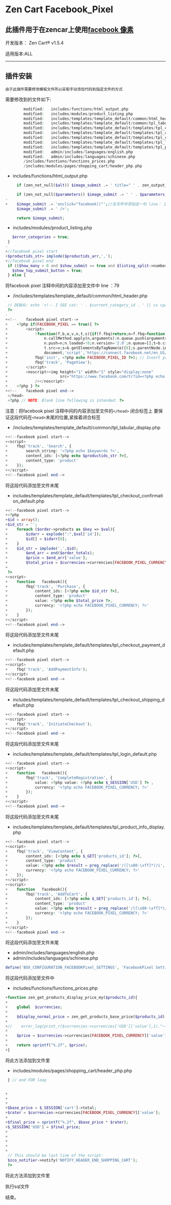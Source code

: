 Zen Cart Facebook_Pixel
===============

此插件用于在zencar上使用[facebook 像素](https://www.facebook.com/business/help/742478679120153)
--------------------

开发版本：
Zen Cart&reg; v1.5.4

适用版本:ALL

--------------------


插件安装
------------

`由于此插件需要修改模板文件所以采取手动添加代码到指定文件的方式`

需要修改到的文件如下:
```php
        modified:   includes/functions/html_output.php
        modified:   includes/modules/product_listing.php
        modified:   includes/templates/template_default/common/html_header.php
        modified:   includes/templates/template_default/common/tpl_tabular_display.php
        modified:   includes/templates/template_default/templates/tpl_checkout_confirmation_default.php
        modified:   includes/templates/template_default/templates/tpl_checkout_payment_default.php
        modified:   includes/templates/template_default/templates/tpl_checkout_shipping_default.php
        modified:   includes/templates/template_default/templates/tpl_login_default.php
        modified:   includes/templates/template_default/templates/tpl_product_info_display.php
        modified:   admin/includes/languages/english.php
        modified:   admin/includes/languages/schinese.php
        /includes/functions/functions_prices.php
        /includes/modules/pages/shopping_cart/header_php.php
```

- includes/functions/html_output.php
```php
     if (zen_not_null($alt)) $image_submit .= ' title=" ' . zen_output_string($alt) . ' "';

     if (zen_not_null($parameters)) $image_submit .= ' ' . $parameters;
-
+    $image_submit .= 'onclick="facebook()"';//在文件中添加这一句 line： 276
     $image_submit .= ' />';

     return $image_submit;

```
- includes/modules/product_listing.php
```php
   $error_categories = true;
 }
-
+//facebook pixel start
+$productids_str= implode($productids_arr,',');
+//facebook pixel end
 if (($how_many > 0 and $show_submit == true and $listing_split->number_of_rows > 0) and (PRODUCT_LISTING_MULTIPLE_ADD_TO_CART == 1 or  PRODUCT_LISTING_MULTIPLE_ADD_TO_CART == 3) ) {
   $show_top_submit_button = true;
 } else {
```
将facebook pixel 注释中间的内容添加至文件中  line ：79

- /includes/templates/template_default/common/html_header.php
```php
 // DEBUG: echo '<!-- I SEE cat: ' . $current_category_id . ' || vs cpath: ' . $cPath . ' || page: ' . $current_page . ' || template: ' . $current_template . ' || main = ' . ($this_is_home_page ? 'YES' : 'NO') . ' -->';
 ?>
-
+<!--    facebook pixel start-->
+    <?php if(FACEBOOK_PIXEL == true){ ?>
+        <script>
+            !function(f,b,e,v,n,t,s){if(f.fbq)return;n=f.fbq=function(){n.callMethod?
+                n.callMethod.apply(n,arguments):n.queue.push(arguments)};if(!f._fbq)f._fbq=n;
+                n.push=n;n.loaded=!0;n.version='2.0';n.queue=[];t=b.createElement(e);t.async=!0;
+                t.src=v;s=b.getElementsByTagName(e)[0];s.parentNode.insertBefore(t,s)}(window,
+                document,'script','https://connect.facebook.net/en_US/fbevents.js');
+            fbq('init', <?php echo FACEBOOK_PIXEL_ID ?>); // Insert your pixel ID here.
+            fbq('track', 'PageView');
+        </script>
+        <noscript><img height="1" width="1" style="display:none"
+                       src="https://www.facebook.com/tr?id=<?php echo FACEBOOK_PIXEL_ID ?>&ev=PageView&noscript=1"
+            /></noscript>
+    <?php } ?>
+<!--    facebook pixel end-->
 </head>
 <?php // NOTE: Blank line following is intended: ?>

```
注意：将facebook pixel 注释中间的内容添加至文件的`</head>` 闭合标签上 要保证这段代码在`<head>`末尾的位置,紧挨着闭合标签

- /includes/templates/template_default/common/tpl_tabular_display.php
```php
+<!--facebook pixel start-->
+<script>
+    fbq('track', 'Search', {
+        search_string: '<?php echo $keywords ?>',
+        content_ids: [<?php echo $productids_str ?>],
+        content_type: 'product'
+    });
+</script>
+<!--facebook pixel end-->

```
将这段代码添加至文件末尾

- includes/templates/template_default/templates/tpl_checkout_confirmation_default.php
```php
+<!--facebook pixel start-->
+<?php
+$id = array();
+$id_str = '';
+    foreach ($order->products as $key => $val){
+        $idarr = explode(":",$val['id']);
+        $id[] = $idarr[0];
+    }
+    $id_str = implode(',',$id);
+        $end_arr = end($order_totals);
+        $price = $end_arr['value'];
+        $total_price = $currencies->currencies[FACEBOOK_PIXEL_CURRENCY]['value'] * $price;
+
 ?>
+<script>
+    function   facebook(){
+        fbq('track', 'Purchase', {
+            content_ids: [<?php echo $id_str ?>],
+            content_type: 'product'
+            value: <?php echo $total_price ?>,
+            currency: '<?php echo FACEBOOK_PIXEL_CURRENCY; ?>'
+        });
+    }
+</script>
+<!--facebook pixel end-->

```
将这段代码添加至文件末尾

-  includes/templates/template_default/templates/tpl_checkout_payment_default.php
```php
+<!--facebook pixel start-->
+<script>
+    fbq('track', 'AddPaymentInfo');
+</script>
+<!--facebook pixel end-->
```
将这段代码添加至文件末尾

- includes/templates/template_default/templates/tpl_checkout_shipping_default.php
```php
+<!--facebook pixel start-->
+<script>
+    fbq('track', 'InitiateCheckout');
+</script>
+<!--facebook pixel end-->
```
将这段代码添加至文件末尾

- includes/templates/template_default/templates/tpl_login_default.php
```php
+<!--facebook pixel start-->
+<script>
+    function   facebook(){
+        fbq('track', 'CompleteRegistration', {
+            value: <?php value: <?php echo $_SESSION['USD'] ?> ,
+            currency: '<?php echo FACEBOOK_PIXEL_CURRENCY; ?>'
+        });
+    }
+</script>
+<!--facebook pixel end-->
```
将这段代码添加至文件末尾

- includes/templates/template_default/templates/tpl_product_info_display.php
```php
+<!--facebook pixel start-->
+<script>
+    fbq('track', 'ViewContent', {
+        content_ids: [<?php echo $_GET['products_id']; ?>],
+        content_type: 'product'
+        value: <?php echo $result = preg_replace('/([\x80-\xff]*)/i','',zen_get_products_display_price_my((int)$_GET['products_id'])); ?>,
+        currency: '<?php echo FACEBOOK_PIXEL_CURRENCY; ?>'
+    });
+</script>
+<script>
+    function   facebook(){
+        fbq('track', 'AddToCart', {
+            content_ids: [<?php echo $_GET['products_id']; ?>],
+            content_type: 'product'
+            value: <?php echo $result = preg_replace('/([\x80-\xff]*)/i','',zen_get_products_display_price_my((int)$_GET['products_id'])); ?>,
+            currency: '<?php echo FACEBOOK_PIXEL_CURRENCY; ?>'
+        });
+    }
+</script>
+<!--facebook pixel end-->
```
将这段代码添加至文件末尾



- admin/includes/languages/english.php
- admin/includes/languages/schinese.php
```php
define('BOX_CONFIGURATION_FACEBOOKPixel_SETTINGS', 'FacebookPixel Settings');
```
将这段代码添加至文件中

- includes/functions/functions_prices.php
```php
+function zen_get_products_display_price_my($products_id){
+
+    global  $currencies;
+
+    $display_normal_price = zen_get_products_base_price($products_id);
+
+//    error_log(print_r($currencies->currencies['USD']['value'],1)."~~~~a\n",3,'/tmp/log.log');
+
+    $price = $currencies->currencies[FACEBOOK_PIXEL_CURRENCY]['value'] * $display_normal_price;
+
+    return sprintf("%.2f", $price);
+}
```
将此方法添加到文件里


- includes/modules/pages/shopping_cart/header_php.php
```php
 } // end FOR loop


+
+
+
+$base_price = $_SESSION['cart']->total;
+$rater = $currencies->currencies[FACEBOOK_PIXEL_CURRENCY]['value'];
+
+$final_price = sprintf("%.2f", $base_price * $rater);
+$_SESSION['USD'] = $final_price;
+
+
+
+
+
 // This should be last line of the script:
 $zco_notifier->notify('NOTIFY_HEADER_END_SHOPPING_CART');
 ?>
```
将此方法添加到文件里



执行sql文件

结束。
